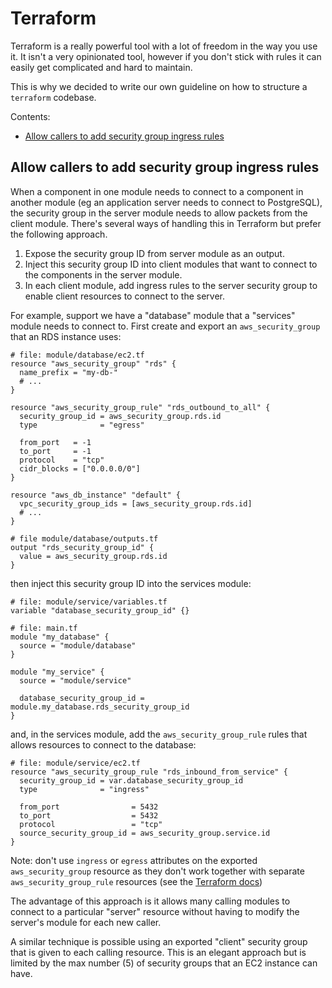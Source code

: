 # Terraform

Terraform is a really powerful tool with a lot of freedom in the way you use it.
It isn't a very opinionated tool, however if you don't stick with rules it can
easily get complicated and hard to maintain.

This is why we decided to write our own guideline on how to structure a
`terraform` codebase.

Contents:

- [Allow callers to add security group ingress rules](#ingress-rules)


## <a name="ingress-rules">Allow callers to add security group ingress rules</a>

When a component in one module needs to connect to a component in another module
(eg an application server needs to connect to PostgreSQL), the security group in
the server module needs to allow packets from the client module. There's
several ways of handling this in Terraform but prefer the following approach. 

1. Expose the security group ID from server module as an output.
2. Inject this security group ID into client modules that want to connect to the
   components in the server module.
3. In each client module, add ingress rules to the server security group to
   enable client resources to connect to the server.

For example, support we have a "database" module that a "services" module needs
to connect to. First create and export an `aws_security_group` that an RDS
instance uses:

```hcl
# file: module/database/ec2.tf
resource "aws_security_group" "rds" {
  name_prefix = "my-db-"
  # ...
}

resource "aws_security_group_rule" "rds_outbound_to_all" {
  security_group_id = aws_security_group.rds.id
  type              = "egress"

  from_port   = -1
  to_port     = -1
  protocol    = "tcp"
  cidr_blocks = ["0.0.0.0/0"]
}

resource "aws_db_instance" "default" {
  vpc_security_group_ids = [aws_security_group.rds.id]
  # ...
}

# file module/database/outputs.tf
output "rds_security_group_id" {
  value = aws_security_group.rds.id
}
```

then inject this security group ID into the services module:

```hcl
# file: module/service/variables.tf
variable "database_security_group_id" {}

# file: main.tf
module "my_database" {
  source = "module/database"
}

module "my_service" {
  source = "module/service"

  database_security_group_id = module.my_database.rds_security_group_id
}
```

and, in the services module, add the `aws_security_group_rule` rules that allows resources to 
connect to the database:

```hcl
# file: module/service/ec2.tf
resource "aws_security_group_rule "rds_inbound_from_service" {
  security_group_id = var.database_security_group_id
  type              = "ingress"

  from_port                = 5432
  to_port                  = 5432
  protocol                 = "tcp"
  source_security_group_id = aws_security_group.service.id
}
```

Note:  don't use `ingress` or `egress` attributes on the exported
`aws_security_group` resource as they don't work together with separate
`aws_security_group_rule` resources (see the [Terraform docs](https://www.terraform.io/docs/providers/aws/r/security_group_rule.html))

The advantage of this approach is it allows many calling modules to connect to a
particular "server" resource without having to modify the server's module for each new caller. 

A similar technique is possible using an exported "client" security group that
is given to each calling resource. This is an elegant approach but is limited
by the max number (5) of security groups that an EC2 instance can have.
